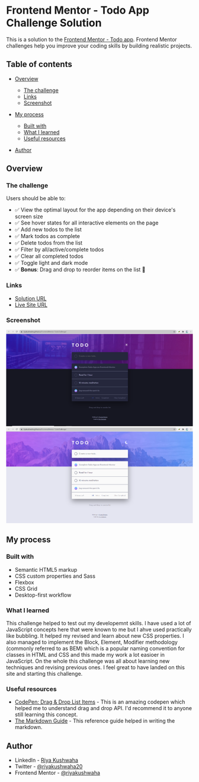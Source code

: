 # Frontend Mentor - Todo App Challenge Solution

This is a solution to the [Frontend Mentor - Todo app](https://www.frontendmentor.io/challenges/todo-app-Su1_KokOW). Frontend Mentor challenges help you improve your coding skills by building realistic projects. 

## Table of contents

- [Overview](#overview)
  - [The challenge](#the-challenge)
  - [Links](#links)
  - [Screenshot](#screenshot)

- [My process](#my-process)
  - [Built with](#built-with)
  - [What I learned](#what-i-learned)
  - [Useful resources](#useful-resources)
- [Author](#author)

## Overview

### The challenge

Users should be able to:

- ✅ View the optimal layout for the app depending on their device's screen size
- ✅ See hover states for all interactive elements on the page
- ✅ Add new todos to the list
- ✅ Mark todos as complete
- ✅ Delete todos from the list
- ✅ Filter by all/active/complete todos
- ✅ Clear all completed todos
- ✅ Toggle light and dark mode
- ✅ **Bonus**: Drag and drop to reorder items on the list 🎉

### Links

- [Solution URL](https://www.frontendmentor.io/solutions/flexbox-grid-saas-AEygVp0mZ)
- [Live Site URL](https://riyakushwaha.github.io/FrontendMentor-TodoChallenge/)

### Screenshot
<img src="images/Todo1.png">
<img src="images/Todo2.png">

## My process

### Built with

- Semantic HTML5 markup
- CSS custom properties and Sass
- Flexbox
- CSS Grid
- Desktop-first workflow

### What I learned

This challenge helped to test out my developemnt skills. I have used a lot of JavaScript concepts here that were known to me but I ahve used practically like bubbling. It helped my revised and learn about new CSS properties. I also managed to implement the Block, Element, Modifier methodology (commonly referred to as BEM) which is a popular naming convention for classes in HTML and CSS and this made my work a lot easioer in JavaScript. On the whole this challenge was all about learning new techniques and revising previous ones. I feel great to have landed on this site and starting this challenge.

### Useful resources

- [CodePen: Drag & Drop List Items](https://codepen.io/retrofuturistic/pen/tlbHE?editors=0010) - This is an amazing codepen which helped me to understand drag and drop API. I'd recommend it to anyone still learning this concept.
- [The Markdown Guide](https://www.markdownguide.org/) - This reference guide helped in writing the markdown.

## Author

- LinkedIn - [Riya Kushwaha](https://www.linkedin.com/in/riyakushwaha)
- Twitter - [@riyakushwaha20](https://www.twitter.com/yourusername)
- Frontend Mentor - [@riyakushwaha](https://www.frontendmentor.io/profile/yourusername)
